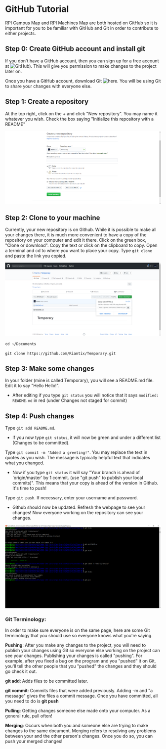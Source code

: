 # GitHub Tutorial
RPI Campus Map and RPI Machines Map are both hosted on GitHub so 
it is important for you to be familiar with GitHub and Git
in order to contribute to either projects.

## Step 0: Create GitHub account and install git
If you don't have a GitHub account, then you can sign up for a free account
at ![GitHub)](https://github.com/). This will give you permission to make 
changes to the project later on.

Once you have a GitHub account, download Git 
![here](https://git-scm.com/downloads).
You will be using Git to share your changes with everyone else.

## Step 1: Create a repository
At the top right, click on the + and click "New repository". You may name it whatever you wish.
Check the box saying "Initialize this repository with a README"

![Creating Repository](Images/Creating_Repo.png)

## Step 2: Clone to your machine
Currently, your new repository is on Github. While it is possible to make all your changes there,
it is much more convenient to have a copy of the repository on your computer and edit it there.
Click on the green box, "Clone or download". Copy the text or click on the clipboard to copy.
Open a terminal and cd to where you want to place your copy. Type `git clone` and paste the link you copied.

![Clone](Images/Clone.png)

`cd ~/Documents`

`git clone https://github.com/Riantix/Temporary.git`

## Step 3: Make some changes
In your folder (mine is called Temporary), you will see a README.md file. Edit it to say "Hello Hello!".
  * After editing if you type `git status` you will notice that it says `modified: README.md` in red (under
Changes not staged for commit)

## Step 4: Push changes
Type `git add README.md`. 
  * If you now type `git status`, it will now be green and under a different list
(Changes to be committed). 

Type `git commit -m "Added a greeting!"`. You may replace the text in quotes as you wish. The message is typically helpful
text that indicates what you changed.
  * Now if you type `git status` it will say "Your branch is ahead of 'origin/master' by 1 commit.
  (use "git push" to publish your local commits)". This means that your copy is ahead of the version in Github. It's time to push!

Type `git push`. If necessary, enter your username and password.
  * Github should now be updated. Refresh the webpage to see your changes! Now everyone working on the repository can see
  your changes.

![Pushing](Images/Pushing.png)


### Git Terminology:
In order to make sure everyone is on the same page, here are some Git terminology
that you should use so everyone knows what you're saying.

**Pushing**:  After you make any changes to the project, you will need to publish your 
changes using Git so everyone else working on the project can see your
changes. Publishing your changes is called "pushing". 
For example, after you fixed a bug on the program and you "pushed" it on Git,
you'll tell the other people that you "pushed" the changes and they should
go check it out. 

**git add**: Adds files to be committed later.

**git commit**: Commits files that were added previously. Adding -m and "a message" gives the files a commit message. Once you
have committed, all you need to do is **git push**

**Pulling**: Getting changes someone else made onto your computer. As a general rule, pull often!

**Merging**: Occurs when both you and someone else are trying to make changes to the same
document. Merging refers to resolving any problems between your and the other person's changes.
Once you do so, you can push your merged changes!

